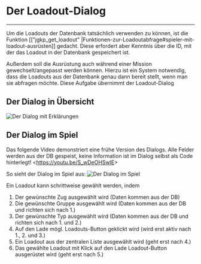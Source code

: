 # Der Loadout-Dialog
***
Um die Loadouts der Datenbank tatsächlich verwenden zu können, ist die Funktion [["jgkp_get_loadout" |Funktionen-zur-Loadoutabfrage#spieler-mit-loadout-ausrüsten]] gedacht. Diese erfordert aber Kenntnis über die ID, mit der das Loadout in der Datenbank gespeichert ist.

Außerdem soll die Ausrüstung auch während einer Mission gewechselt/angepasst werden können. Hierzu ist ein System notwendig, dass die Loadouts aus der Datenbank genau dann bereit stellt, wenn man sie abfragen möchte. Diese Aufgabe übernimmt der Loadout-Dialog

## Der Dialog in Übersicht
![Der Dialog mit Erklärungen](http://www11.pic-upload.de/02.09.15/iv286zia6pil.png)

## Der Dialog im Spiel
Das folgende Video demonstriert eine frühe Version des Dialogs. Alle Felder werden aus der DB gespeist, keine Information ist im Dialog selbst als Code hinterlegt!
<<https://youtu.be/S_wDeOHSwlE>>

So sieht der Dialog im Spiel aus:
![Der Dialog im Spiel](http://www11.pic-upload.de/02.09.15/hg82jo7lwhl.png)

Ein Loadout kann schrittweise gewählt werden, indem
1. Der gewünschte Zug ausgewählt wird (Daten kommen aus der DB)
2. Die gewünschte Gruppe ausgewählt wird (Daten kommen aus der DB und richten sich nach 1.)
3. Der gewünschte Typ ausgewählt wird (Daten kommen aus der DB und richten sich nach 1. und 2.)
4. Auf den Lade mögl. Loadouts-Button geklickt wird (wird erst aktiv nach 1., 2. und 3.)
5. Ein Loadout aus der zentralen Liste ausgewählt wird (geht erst nach 4.)
6. Das gewählte Loadout mit Klick auf den Lade Loadout-Button ausgerüstet wird (geht erst nach 5.)